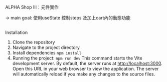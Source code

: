 ###
ALPHA Shop  III：元件實作

-> main goal: 使用useState 控制steps 及加上cart內的動態功能

##
Installation
1.  Clone the repository
2.  Navigate to the project directory
3.  Install dependencies ```npm install```
4.  Running the project: ```npm run dev``` 
    This command starts the Vite development server. By default, the server runs at [http://localhost:3000](http://localhost:3000). Open this URL in your web browser to view the application. The server will automatically reload if you make any changes to the source files.

